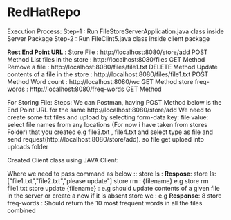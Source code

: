 # RedHatRepo

Execution Process:
Step-1 : Run FileStoreServerApplication.java class inside Server Package
Step-2 : Run FileClint5.java class inside client package    

**Rest End Point URL** :
Store File                              : http://localhost:8080/store/add          POST Method
List files in the store                 : http://localhost:8080/files              GET Method
Remove a file                           : http://localhost:8080/files/file1.txt    DELETE Method
Update contents of a file in the store  : http://localhost:8080/files/file1.txt    POST Method
Word count                              : http://localhost:8080/wc                 GET Method
store freq-words                        : http://localhost:8080/freq-words         GET Method

For Storing File:
Steps:
We can Postman, having POST Method below is the End Point URL for the same
http://localhost:8080/store/add
We need to create some txt files and upload by selecting form-data
key: file
value: select file names from any locations (For now i have taken from stores Folder) that you created 
e.g file3.txt , file4.txt and select type as file
and send request(http://localhost:8080/store/add). so file get upload into uploads folder


Created Client class using JAVA Client:

Where we need to pass command as below ::
store ls  :     **Respose**: store ls: ["file1.txt","file2.txt","please update"]
store rm  :    {filename}  e.g store rm file1.txt
store update {filename}  :   e.g should update contents of a given file in the server or create a new if it is absent 
store wc  :   e.g **Response**: 8
store freq-words  :   Should return the 10 most frequent words in all the files combined
  
